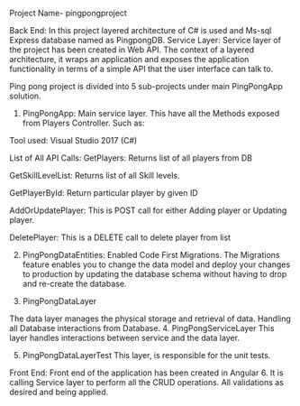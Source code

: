 Project Name- pingpongproject

Back End: In this project layered architecture of C# is used and Ms-sql Express database named as  PingpongDB.
Service Layer: 
Service layer of the project has been created in Web API. The context of a layered architecture, it wraps an application and exposes the application functionality in terms of a simple API that the user interface can talk to. 

Ping pong project is divided into 5 sub-projects under main PingPongApp solution.

1.	PingPongApp: Main service layer. This have all the Methods exposed from Players Controller. Such as: 

Tool used: Visual Studio 2017 (C#)


List of All API Calls:
GetPlayers: Returns list of all players from DB

GetSkillLevelList: Returns list of all Skill levels.

GetPlayerById: Return particular player by given ID

AddOrUpdatePlayer: This is POST call for either Adding player or Updating player.

DeletePlayer: This is a DELETE call to delete player from list

2.	PingPongDataEntities:
Enabled Code First Migrations. The Migrations feature enables you to change the data model and deploy your changes to production by updating the database schema without having to drop and re-create the database.

3.	PingPongDataLayer

The data layer manages the physical storage and retrieval of data. Handling all Database interactions from Database.
4.	PingPongServiceLayer
This layer handles interactions between service and the data layer.

5.	PingPongDataLayerTest
This layer, is responsible for the unit tests. 


Front End:
Front end of the application has been created in Angular 6. It is calling Service layer to perform all the CRUD operations. All validations as desired and being applied. 

